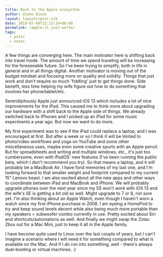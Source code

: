 ```yaml
---
title: Back to the Apple ecosystem
author: Glenn Dixon
layout: layouts/post.njk
date: 2019-07-04T12:23:24+00:00
permalink: /apple-it-just-works/
tags:
  - posts
  - notes
---
```

A few things are converging here. The main motivator here is shifting back into travel mode. The amount of time we spend traveling will be increasing for the foreseeable future. So I've been trying to simplify, both in life in general and in all things digital. Another motivator is moving out of the budget mindset and focusing more on quality and solidity. Things that just work and don't require so much 'fiddling' just to get things done. Side benefit, less time helping my wife figure out how to do something that involves her phone/tablet/etc. 

<!-- excerpt -->
Serendipitously Apple just announced iOS 13 which includes a lot of nice improvements for the iPad. This caused me to think more about upgrading our hardware with a shift back to the Apple side of things. We already switched back to iPhones and I picked up an iPad for some music experiments a year ago. But now we want to do more. 

My first experiment was to see if the iPad could replace a laptop, and I was encouraged at first. But after a week or so I think it will be limited to photo/video workflows and yoga on YouTube and some other miscellaneous uses, maybe even some creative spurts with an Apple pencil. But for spreadsheets and writing and multiple windows, etc., it's just too cumbersome, even *with* iPadOS' new features (I've been running the public beta, which I don't recommend you try). So that means a laptop, and it will probably be a MacBook Air. I have fond memories of my last one, and I'm looking forward to that smaller weight and footprint compared to my current 15" Lenovo beast. I am also excited about all the new apps and other ways to coordinate between iPad and MacBook and iPhone. We will probably upgrade phones over the next year since my 5S won't work with iOS 13 and the wife's SE is getting a bit old as well. Might upgrade to 7 or 8, not sure yet. I'm also thinking about an Apple Watch, even though I haven't worn a watch since my first iPhone purchase in 2008. I am eyeing a HomePod to try and keep sound levels decent while also being much more portable than my speakers + subwoofer combo currently in use. Pretty excited about Siri and shortcuts/automations as well. And finally we might swap the Zotac Zbox out for a Mac Mini, just to keep it all in the Apple family.

I have become quite used to Linux over the last couple of years, but I can't imagine a scenario where I will need it for something compared to what is available on the Mac. And if I *do* run into something, well - there's always dual-booting or virtual machines. :)
